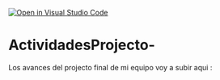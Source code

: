 [![Open in Visual Studio Code](https://classroom.github.com/assets/open-in-vscode-c66648af7eb3fe8bc4f294546bfd86ef473780cde1dea487d3c4ff354943c9ae.svg)](https://classroom.github.com/online_ide?assignment_repo_id=8577496&assignment_repo_type=AssignmentRepo)
# ActividadesProjecto-
Los avances del projecto final de mi equipo voy a subir aqui : 
